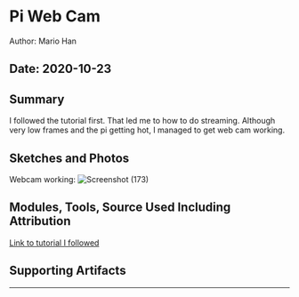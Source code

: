 #  Pi Web Cam

Author: Mario Han

Date: 2020-10-23
-----

## Summary

I followed the tutorial first. That led me to how to do streaming. Although very low frames and the pi getting hot, I managed to get web cam working.

## Sketches and Photos

Webcam working:
![Screenshot (173)](https://user-images.githubusercontent.com/45515930/97045192-5223c480-1543-11eb-971f-b552d9193e36.png)


## Modules, Tools, Source Used Including Attribution

[Link to tutorial I followed](https://www.hackster.io/narender-singh/portable-video-streaming-camera-with-raspberry-pi-zero-w-dc22fd)

## Supporting Artifacts


-----
